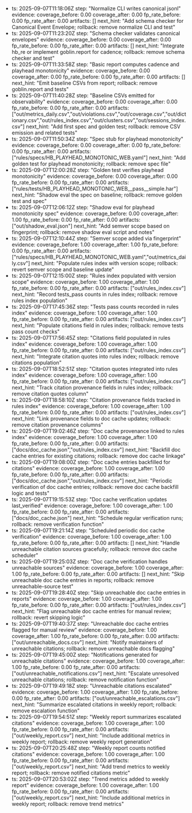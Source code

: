 - ts: 2025-09-07T11:18:06Z
  step: "Normalize CLI writes canonical jsonl"
  evidence:
    coverage_before: 0.00
    coverage_after: 0.00
    fp_rate_before: 0.00
    fp_rate_after: 0.00
    artifacts: []
  next_hint: "Add schema checker for Canonical Event Envelope; rollback: remove normalize CLI and test"
- ts: 2025-09-07T11:23:20Z
  step: "Schema checker validates canonical envelopes"
  evidence:
    coverage_before: 0.00
    coverage_after: 0.00
    fp_rate_before: 0.00
    fp_rate_after: 0.00
    artifacts: []
  next_hint: "Integrate hb_re or implement goblin.report for cadence; rollback: remove schema checker and test"
- ts: 2025-09-07T11:33:58Z
  step: "Basic report computes cadence and playhead monotonicity"
  evidence:
    coverage_before: 0.00
    coverage_after: 0.00
    fp_rate_before: 0.00
    fp_rate_after: 0.00
    artifacts: []
  next_hint: "Emit baseline CSVs from report; rollback: remove goblin.report and tests"
- ts: 2025-09-07T11:40:28Z
  step: "Baseline CSVs emitted for observability"
  evidence:
    coverage_before: 0.00
    coverage_after: 0.00
    fp_rate_before: 0.00
    fp_rate_after: 0.00
    artifacts: ["out/metrics_daily.csv","out/violations.csv","out/coverage.csv","out/dictionary.csv","out/rules_index.csv","out/clusters.csv","out/sessions_index.csv"]
  next_hint: "Add first spec and golden test; rollback: remove CSV emission and related tests"
- ts: 2025-09-07T11:50:34Z
  step: "Spec stub for playhead monotonicity"
  evidence:
    coverage_before: 0.00
    coverage_after: 0.00
    fp_rate_before: 0.00
    fp_rate_after: 0.00
    artifacts: ["rules/specs/HB_PLAYHEAD_MONOTONIC_WEB.yaml"]
  next_hint: "Add golden test for playhead monotonicity; rollback: remove spec file"
- ts: 2025-09-07T12:00:28Z
  step: "Golden test verifies playhead monotonicity"
  evidence:
    coverage_before: 0.00
    coverage_after: 0.00
    fp_rate_before: 0.00
    fp_rate_after: 0.00
    artifacts: ["rules/tests/HB_PLAYHEAD_MONOTONIC_WEB__pass__simple.har"]
  next_hint: "Shadow eval the spec on baseline; rollback: remove golden test and spec"
- ts: 2025-09-07T12:06:12Z
  step: "Shadow eval for playhead monotonicity spec"
  evidence:
    coverage_before: 0.00
    coverage_after: 1.00
    fp_rate_before: 0.00
    fp_rate_after: 0.00
    artifacts: ["out/shadow_eval.json"]
  next_hint: "Add semver scope based on fingerprint; rollback: remove shadow eval script and notes"
- ts: 2025-09-07T12:10:44Z
  step: "Semver scope added via fingerprint"
  evidence:
    coverage_before: 1.00
    coverage_after: 1.00
    fp_rate_before: 0.00
    fp_rate_after: 0.00
    artifacts: ["rules/specs/HB_PLAYHEAD_MONOTONIC_WEB.yaml","out/metrics_daily.csv"]
  next_hint: "Populate rules index with version scope; rollback: revert semver scope and baseline update"
- ts: 2025-09-07T12:15:00Z
  step: "Rules index populated with version scope"
  evidence:
    coverage_before: 1.00
    coverage_after: 1.00
    fp_rate_before: 0.00
    fp_rate_after: 0.00
    artifacts: ["out/rules_index.csv"]
  next_hint: "Record tests_pass counts in rules index; rollback: remove rules index population"
- ts: 2025-09-07T17:45:36Z
  step: "Tests pass counts recorded in rules index"
  evidence:
    coverage_before: 1.00
    coverage_after: 1.00
    fp_rate_before: 0.00
    fp_rate_after: 0.00
    artifacts: ["out/rules_index.csv"]
  next_hint: "Populate citations field in rules index; rollback: remove tests pass count checks"
- ts: 2025-09-07T17:56:45Z
  step: "Citations field populated in rules index"
  evidence:
    coverage_before: 1.00
    coverage_after: 1.00
    fp_rate_before: 0.00
    fp_rate_after: 0.00
    artifacts: ["out/rules_index.csv"]
  next_hint: "Integrate citation quotes into rules index; rollback: remove citations population"
- ts: 2025-09-07T18:52:51Z
  step: "Citation quotes integrated into rules index"
  evidence:
    coverage_before: 1.00
    coverage_after: 1.00
    fp_rate_before: 0.00
    fp_rate_after: 0.00
    artifacts: ["out/rules_index.csv"]
  next_hint: "Track citation provenance fields in rules index; rollback: remove citation quotes column"
- ts: 2025-09-07T18:58:10Z
  step: "Citation provenance fields tracked in rules index"
  evidence:
    coverage_before: 1.00
    coverage_after: 1.00
    fp_rate_before: 0.00
    fp_rate_after: 0.00
    artifacts: ["out/rules_index.csv"]
  next_hint: "Link provenance fields to doc cache updates; rollback: remove citation provenance columns"
- ts: 2025-09-07T19:02:46Z
  step: "Doc cache provenance linked to rules index"
  evidence:
    coverage_before: 1.00
    coverage_after: 1.00
    fp_rate_before: 0.00
    fp_rate_after: 0.00
    artifacts: ["docs/doc_cache.json","out/rules_index.csv"]
  next_hint: "Backfill doc cache entries for existing citations; rollback: remove doc cache linkage"
- ts: 2025-09-07T19:08:00Z
  step: "Doc cache entries backfilled for citations"
  evidence:
    coverage_before: 1.00
    coverage_after: 1.00
    fp_rate_before: 0.00
    fp_rate_after: 0.00
    artifacts: ["docs/doc_cache.json","out/rules_index.csv"]
  next_hint: "Periodic verification of doc cache entries; rollback: remove doc cache backfill logic and tests"
- ts: 2025-09-07T19:15:53Z
  step: "Doc cache verification updates last_verified"
  evidence:
    coverage_before: 1.00
    coverage_after: 1.00
    fp_rate_before: 0.00
    fp_rate_after: 0.00
    artifacts: ["docs/doc_cache.json"]
  next_hint: "Schedule regular verification runs; rollback: remove verification function"
- ts: 2025-09-07T19:21:14Z
  step: "Scheduled periodic doc cache verification"
  evidence:
    coverage_before: 1.00
    coverage_after: 1.00
    fp_rate_before: 0.00
    fp_rate_after: 0.00
    artifacts: []
  next_hint: "Handle unreachable citation sources gracefully; rollback: remove doc cache scheduler"
- ts: 2025-09-07T19:25:03Z
  step: "Doc cache verification handles unreachable sources"
  evidence:
    coverage_before: 1.00
    coverage_after: 1.00
    fp_rate_before: 0.00
    fp_rate_after: 0.00
    artifacts: []
  next_hint: "Skip unreachable doc cache entries in reports; rollback: remove unreachable-source test"
- ts: 2025-09-07T19:28:40Z
  step: "Skip unreachable doc cache entries in reports"
  evidence:
    coverage_before: 1.00
    coverage_after: 1.00
    fp_rate_before: 0.00
    fp_rate_after: 0.00
    artifacts: ["out/rules_index.csv"]
  next_hint: "Flag unreachable doc cache entries for manual review; rollback: revert skipping logic"
- ts: 2025-09-07T19:40:37Z
  step: "Unreachable doc cache entries flagged for manual review"
  evidence:
    coverage_before: 1.00
    coverage_after: 1.00
    fp_rate_before: 0.00
    fp_rate_after: 0.00
    artifacts: ["out/unreachable_docs.csv"]
  next_hint: "Notify maintainers of unreachable citations; rollback: remove unreachable docs flagging"
- ts: 2025-09-07T19:45:00Z
  step: "Notifications generated for unreachable citations"
  evidence:
    coverage_before: 1.00
    coverage_after: 1.00
    fp_rate_before: 0.00
    fp_rate_after: 0.00
    artifacts: ["out/unreachable_notifications.csv"]
  next_hint: "Escalate unresolved unreachable citations; rollback: remove notification function"
- ts: 2025-09-07T19:49:18Z
  step: "Unreachable citations escalated"
  evidence:
    coverage_before: 1.00
    coverage_after: 1.00
    fp_rate_before: 0.00
    fp_rate_after: 0.00
    artifacts: ["out/unreachable_escalations.csv"]
  next_hint: "Summarize escalated citations in weekly report; rollback: remove escalation function"
- ts: 2025-09-07T19:54:51Z
  step: "Weekly report summarizes escalated citations"
  evidence:
    coverage_before: 1.00
    coverage_after: 1.00
    fp_rate_before: 0.00
    fp_rate_after: 0.00
    artifacts: ["out/weekly_report.csv"]
  next_hint: "Include additional metrics in weekly report; rollback: remove weekly report generation"
- ts: 2025-09-07T20:25:48Z
  step: "Weekly report counts notified citations"
  evidence:
    coverage_before: 1.00
    coverage_after: 1.00
    fp_rate_before: 0.00
    fp_rate_after: 0.00
    artifacts: ["out/weekly_report.csv"]
  next_hint: "Add trend metrics to weekly report; rollback: remove notified citations metric"
- ts: 2025-09-07T20:53:02Z
  step: "Trend metrics added to weekly report"
  evidence:
    coverage_before: 1.00
    coverage_after: 1.00
    fp_rate_before: 0.00
    fp_rate_after: 0.00
    artifacts: ["out/weekly_report.csv"]
  next_hint: "Include additional metrics in weekly report; rollback: remove trend metrics"
